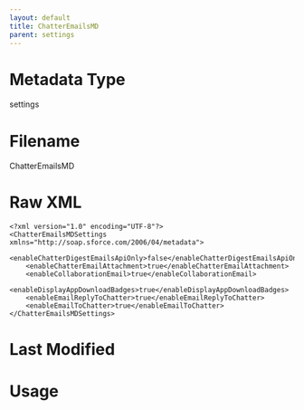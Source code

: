 ```yaml
---
layout: default
title: ChatterEmailsMD
parent: settings
---
```

# Metadata Type
settings


# Filename 
ChatterEmailsMD


# Raw XML
```
<?xml version="1.0" encoding="UTF-8"?>
<ChatterEmailsMDSettings xmlns="http://soap.sforce.com/2006/04/metadata">
    <enableChatterDigestEmailsApiOnly>false</enableChatterDigestEmailsApiOnly>
    <enableChatterEmailAttachment>true</enableChatterEmailAttachment>
    <enableCollaborationEmail>true</enableCollaborationEmail>
    <enableDisplayAppDownloadBadges>true</enableDisplayAppDownloadBadges>
    <enableEmailReplyToChatter>true</enableEmailReplyToChatter>
    <enableEmailToChatter>true</enableEmailToChatter>
</ChatterEmailsMDSettings>
```


# Last Modified


# Usage
